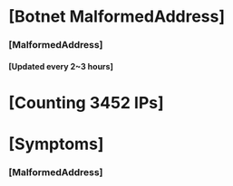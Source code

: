 # [Botnet MalformedAddress]
### [MalformedAddress]
#### [Updated every 2~3 hours]

# [Counting 3452 IPs]

# [Symptoms] 
###   [MalformedAddress]
